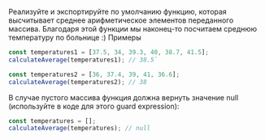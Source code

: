 Реализуйте и экспортируйте по умолчанию функцию, которая высчитывает среднее арифметическое элементов переданного массива. Благодаря этой функции мы наконец-то посчитаем среднюю температуру по больнице :)
Примеры

```js
const temperatures1 = [37.5, 34, 39.3, 40, 38.7, 41.5];
calculateAverage(temperatures1); // 38.5`

const temperatures2 = [36, 37.4, 39, 41, 36.6];
calculateAverage(temperatures2); // 38
```

В случае пустого массива функция должна вернуть значение null (используйте в коде для этого guard expression):

```js
const temperatures = [];
calculateAverage(temperatures); // null
```
